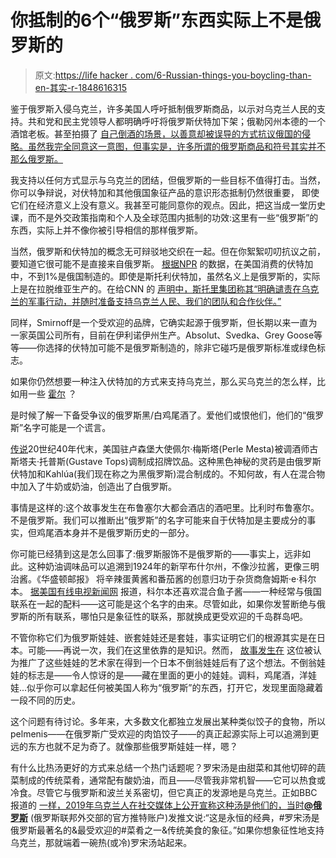 # 你抵制的6个“俄罗斯”东西实际上不是俄罗斯的

> 原文:[https://life hacker . com/6-Russian-things-you-boycling-than-en-其实-r-1848616315](https://lifehacker.com/6-russian-things-youre-boycotting-that-arent-actually-r-1848616315)

鉴于俄罗斯入侵乌克兰，许多美国人呼吁抵制俄罗斯商品，以示对乌克兰人民的支持。共和党和民主党领导人都明确呼吁将俄罗斯伏特加下架；俄勒冈州本德的一个酒馆老板。甚至拍摄了 [自己倒酒的场景，以善意却被误导的方式抗议俄国的侵略。虽然我完全同意这一意图，但事实是，许多所谓的俄罗斯商品和符号其实并不那么俄罗斯。](https://www.kptv.com/news/tavern-owner-in-bend-pours-out-vodka-to-protest-russia/article_2a02b274-9673-11ec-a51d-fb4b94bbb95c.html) 

我支持以任何方式显示与乌克兰的团结，但俄罗斯的一些目标不值得打击。当然，你可以争辩说，对伏特加和其他俄国象征产品的意识形态抵制仍然很重要， 即使它们在经济意义上没有意义。我甚至可能同意你的观点。因此，把这当成一堂历史课，而不是外交政策指南和个人及全球范围内抵制的功效:这里有一些“俄罗斯”的东西，实际上并不像你被引导相信的那样俄罗斯。

当然，俄罗斯和伏特加的概念无可辩驳地交织在一起。但在你絮絮叨叨抗议之前，要知道它很可能不是直接来自俄罗斯。 [根据NPR](https://www.npr.org/2022/02/28/1083385057/boycotts-russian-effects) 的数据，在美国消费的伏特加中，不到1%是俄国制造的。即使是斯托利伏特加，虽然名义上是俄罗斯的，实际上是在拉脱维亚生产的。在给CNN 的 [声明中，斯托里集团称其“明确谴责在乌克兰的军事行动，并随时准备支持乌克兰人民、我们的团队和合作伙伴。”](https://www.cnn.com/2022/02/27/business/russian-vodka-boycotts/index.html) 

同样，Smirnoff是一个受欢迎的品牌，它确实起源于俄罗斯，但长期以来一直为一家英国公司所有，目前在伊利诺伊州生产。Absolut、Svedka、Grey Goose等等——你选择的伏特加可能不是俄罗斯制造的，除非它碰巧是俄罗斯标准或绿色标志。

如果你仍然想要一种注入伏特加的方式来支持乌克兰，那么买乌克兰的怎么样，比如用一些 [霍尔](https://drizly.com/liquor/vodka/flavored-vodka/khor-ice-vodka/p69278) ？

是时候了解一下备受争议的俄罗斯黑/白鸡尾酒了。爱他们或恨他们，他们的“俄罗斯”名字可能是一个谎言。

[传说](https://www.liquor.com/articles/behind-the-drink-the-black-russian/#:~:text=In%20the%20late%201940s%2C%20Perle,for%20her%2C%20the%20Black%20Russian.)20世纪40年代末，美国驻卢森堡大使佩尔·梅斯塔(Perle Mesta)被调酒师古斯塔夫·托普斯(Gustave Tops)调制成招牌饮品。这种黑色神秘的灵药是由俄罗斯伏特加和Kahlúa(我们现在称之为黑俄罗斯)混合制成的。不知何故，有人在混合物中加入了牛奶或奶油，创造出了白俄罗斯。

事情是这样的:这个故事发生在布鲁塞尔大都会酒店的酒吧里。比利时布鲁塞尔。不是俄罗斯。我们可以推断出“俄罗斯”的名字可能来自于伏特加是主要成分的事实，但鸡尾酒本身并不是俄罗斯历史的一部分。

你可能已经猜到这是怎么回事了:俄罗斯服饰不是俄罗斯的——事实上，远非如此。这种奶油调味品可以追溯到1924年的新罕布什尔州，不像沙拉酱，更像三明治酱。《华盛顿邮报》 将辛辣蛋黄酱和番茄酱的创意归功于杂货商詹姆斯·e·科尔本。 [据美国有线电视新闻网](https://www.cnn.com/2017/03/29/politics/sean-spicer-russian-dressing-not-russian-trnd/index.html) 报道，科尔本还喜欢混合鱼子酱——一种经常与俄国联系在一起的配料——这可能是这个名字的由来。尽管如此，如果你发誓断绝与俄罗斯的所有联系，哪怕只是象征性的联系，那就换成更受欢迎的千岛群岛吧。

不管你称它们为俄罗斯娃娃、嵌套娃娃还是套娃，事实证明它们的根源其实是在日本。可能——再说一次，我们在这里依靠的是知识。然而， [故事发生在](https://www.rbth.com/multimedia/video/2016/09/29/russian-handicrafts-matryoshka_634263) 这位被认为推广了这些娃娃的艺术家在得到一个日本不倒翁娃娃后有了这个想法。不倒翁娃娃的标志是——令人惊讶的是——藏在里面的更小的娃娃。调料，鸡尾酒，洋娃娃...似乎你可以拿起任何被美国人称为“俄罗斯”的东西，打开它，发现里面隐藏着一段不同的历史。

这个问题有待讨论。多年来，大多数文化都独立发展出某种类似饺子的食物，所以pelmenis——在俄罗斯广受欢迎的肉馅饺子——的真正起源实际上可以追溯到更远的东方也就不足为奇了。就像那些俄罗斯娃娃一样，嗯？

有什么比热汤更好的方式来总结一个热门话题呢？罗宋汤是由甜菜和其他切碎的蔬菜制成的传统菜肴，通常配有酸奶油，而且——尽管我非常机智——它可以热食或冷食。尽管它与俄罗斯和波兰关系密切，但它真正的发源地是乌克兰。正如BBC 报道的 [一样，2019年乌克兰人在社交媒体上公开宣称这种汤是他们的，当时](https://www.bbc.com/travel/article/20191014-who-really-owns-borsch)[**@俄罗斯**](https://twitter.com/Russia/status/1134028707956436992) (俄罗斯联邦外交部的官方推特账户)发推文说:“这是永恒的经典，#罗宋汤是俄罗斯最著名的&最受欢迎的#菜肴之一&传统美食的象征。”如果你想象征性地支持乌克兰，那就端着一碗热(或冷)罗宋汤站起来。